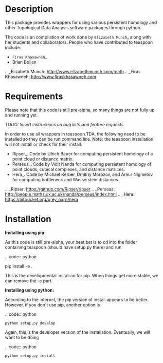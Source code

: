 Description
==============



This package provides wrappers for using various persistent homology and other Topological Data Analysis software packages through python.

The code is an compilation of work done by `Elizabeth Munch`_ along with her students and collaborators.  People who have contributed to teaspoon include:


- `Firas Khasawneh`_
- Brian Bollen


.. _Elizabeth Munch: http://www.elizabethmunch.com/math
.. _Firas Khasawneh: http://www.firaskhasawneh.com


Requirements
==============

Please note that this code is still pre-alpha, so many things are not fully up and running yet.

*TODO: Insert instructions on bug lists and feature requests*

In order to use all wrappers in teaspoon.TDA, the following need to be installed so they can be run command line. Note: the teaspoon installation will not install or check for their install.  

- Ripser_. Code by Ulrich Bauer for computing persistent homology of a point cloud or distance matrix.
- Perseus_. Code by Vidit Nanda for computing persistent homology of point clouds, cubical complexes, and distance matrices.
- Hera_. Code by Michael Kerber, Dmitriy Morozov, and Arnur Nigmetov for computing bottleneck and Wasserstein distances.

.. _Ripser: https://github.com/Ripser/ripser
.. _Perseus: http://people.maths.ox.ac.uk/nanda/perseus/index.html
.. _Hera: https://bitbucket.org/grey_narn/hera


Installation
==============

**Installing using pip:**

As this code is still pre-alpha, your best bet is to cd into the folder containing teaspoon (should have setup.py there) and run

.. code:: python

   pip install -e .
   
This is the developmental installion for pip.  When things get more stable, we can remove the -e part.

**Installing using python:**

According to the internet, the pip version of install appears to be better. However, if you don't use pip, another option is

.. code:: python
    
    python setup.py develop
    
Again, this is the developer version of the installation.  Eventually, we will want to be doing 

.. code:: python
    
    python setup.py install